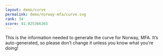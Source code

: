 ```yaml
---
layout: demo/curve
permalink: demo/norway-mfa/curve.svg
rank: 34
score: 41.925366365
---
```


This is the information needed to generate the curve for Norway, MFA. It’s
auto-generated, so please don’t change it unless you know what you’re
doing!
